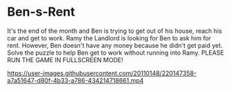 # Ben-s-Rent
It's the end of the month and Ben is trying to get out of his house, reach his car and get to work.
Ramy the Landlord is looking for Ben to ask him for rent.
However, Ben doesn't have any money because he didn't get paid yet.
Solve the puzzle to help Ben get to work without running into Ramy.
PLEASE RUN THE GAME IN FULLSCREEN MODE!


https://user-images.githubusercontent.com/20110148/220147358-a7a51647-d80f-4b33-a786-434214718661.mp4

